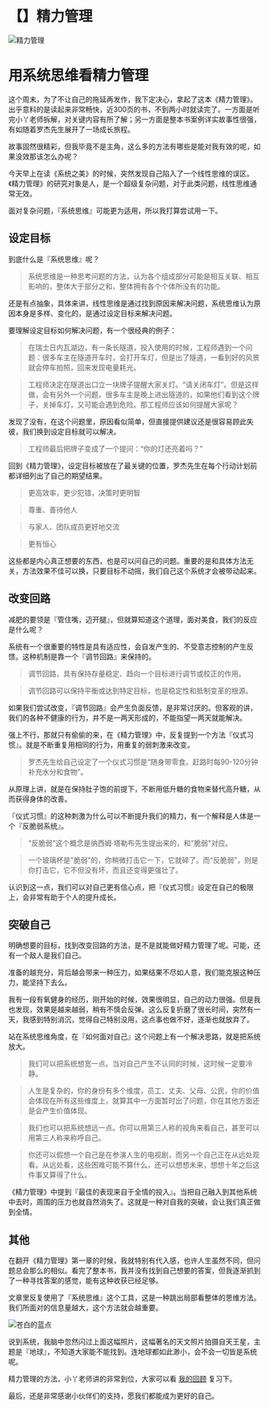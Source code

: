 # 【】精力管理

![精力管理](http://upload-images.jianshu.io/upload_images/4289510-8a3b0362ba23379c.png?imageMogr2/auto-orient/strip%7CimageView2/2/w/1240)


# 用系统思维看精力管理


这个周末，为了不让自己的拖延再发作，我下定决心，拿起了这本《精力管理》。出乎意料的是读起来非常畅快，近300页的书，不到两小时就读完了。一方面是听完小丫老师拆解，对关键内容有所了解；另一方面是整本书案例详实故事性很强，有如随着罗杰先生展开了一场成长旅程。

故事固然很精彩，但我毕竟不是主角，这么多的方法有哪些是能对我有效的呢，如果没效那该怎么办呢？

今天早上在读《系统之美》的时候，突然发现自己陷入了一个线性思维的误区。《精力管理》的研究对象是人，是一个超级复杂问题，对于此类问题，线性思维通常无效。

面对复杂问题，『系统思维』可能更为适用，所以我打算尝试用一下。


## 设定目标

到底什么是『系统思维』呢？

> 系统思维是一种思考问题的方法，认为各个组成部分可能是相互关联、相互影响的，整体大于部分之和，整体拥有各个个体所没有的功能。

还是有点抽象，具体来讲，线性思维是通过找到原因来解决问题，系统思维认为原因本身是多样、变化的，是通过设定目标来解决问题。

要理解设定目标如何解决问题，有一个很经典的例子：

> 在瑞士日内瓦湖边，有一条长隧道，投入使用的时候，工程师遇到一个问题：很多车主在隧道开车时，会打开车灯，但是出了隧道，一看到好的风景就会停车拍照，回来发现电量耗光。

> 工程师决定在隧道出口立一块牌子提醒大家关灯。“请关闭车灯”。但是这样做，会有另外一个问题，很多车主是晚上进出隧道的，如果他们看到这个牌子，关掉车灯，又可能会遇到危险。那工程师应该如何提醒大家呢？

发现了没有，在这个问题里，原因看似简单，但直接提供建议还是很容易顾此失彼，我们换到设定目标就可以解决。

> 工程师最后把牌子变成了一个提问：“你的灯还亮着吗？”


回到《精力管理》，设定目标被放在了最关键的位置，罗杰先生在每个行动计划前都详细列出了自己的期望结果。

> 更高效率，更少犯错，决策时更明智

> 尊重、善待他人

> 与家人、团队成员更好地交流

> 更有恒心

这些都是内心真正想要的东西，也是可以问自己的问题。重要的是和具体方法无关，方法效果不佳可以换，只要目标不动摇，我们自己这个系统才会被带动起来。


## 改变回路

减肥的要领是『管住嘴，迈开腿』，但就算知道这个道理，面对美食，我们的反应是什么呢？

系统有一个很重要的特性是具有适应性，会自发产生的、不受意志控制的产生反馈。这种机制是靠一个『调节回路』来保持的。

> 调节回路，具有保持存量稳定、趋向一个目标进行调节或校正的作用。

> 调节回路可以保持平衡或达到特定目标，也是稳定性和抵制变革的根源。

如果我们尝试改变，『调节回路』会产生负面反馈，是非常讨厌的。但客观的讲，我们的各种不健康的行为，并不是一两天形成的，不能指望一两天就能解决。

强上不行，那就只有偷偷的来，在《精力管理》中，反复提到一个方法『仪式习惯』。就是不断重复用相同的行为，用重复的弱刺激来改变。

> 罗杰先生给自己设定了一个仪式习惯是“随身带零食。赶路时每90-120分钟补充水分和食物”。

从原理上讲，就是在保持肚子饱的前提下，不断用低升糖的食物来替代高升糖，从而获得身体的改善。


『仪式习惯』的这种刺激为什么可以不断提升我们的精力，有一个解释是人体是一个『反脆弱系统』。

> “反脆弱”这个概念是纳西姆·塔勒布先生提出来的，和"脆弱"对应。

> 一个玻璃杯是"脆弱"的，你稍微打击它一下，它就碎了。而“反脆弱”，则是你打击它，它不但没有坏，而且还变得更强壮了。

认识到这一点，我们可以对自己更有信心点，把『仪式习惯』设定在自己的极限上，会非常有助于个人的提升成长。

 
## 突破自己

明确想要的目标，找到改变回路的方法，是不是就能做好精力管理了呢。可能，还有一个敌人是我们自己。

准备的越充分，背后越会带来一种压力，如果结果不尽如人意，我们能克服这种压力，能坚持下去么。

我有一段有氧健身的经历，刚开始的时候，效果很明显，自己的动力很强。但是我也发现，效果是越来越弱，稍有不慎会反弹。这么反复折磨了很长时间，突然有一天，我感到特别消沉，觉得自己特别没用，这点事也做不好，逐渐也就放弃了。


站在系统思维角度，在『如何面对自己』这个问题上有一个解决思路，就是把系统放大。

> 我们可以把系统想宽一点。当对自己产生不认同的时候，这时候一定要冷静。

> 人生是复杂的，你的身份有多个维度，员工、丈夫、父母、公民，你的价值会体现在所有这些维度上，就算其中一方面暂时出了问题，你在其他方面还是会产生价值体现。

> 我们也可以把系统想远一点。你可以用第三人称的视角来看自己，甚至可以用第三人称来称呼自己。

> 你还可以假想一个自己是在参演人生的电视剧，而另一个自己正在从远处观看。从远处看，这些困难可能不算什么，还可以想想未来，想想十年之后这件事又算得了什么。

《精力管理》中提到『最佳的表现来自于全情的投入』。当把自己融入到其他系统中去时，周围的压力也就自然消失了。这就是一种对自我的突破，会让我们真正做到全情。


## 其他

在翻开《精力管理》第一章的时候，我就特别有代入感，也许人生虽然不同，但问题总会那么的相似。看完了整本书，我并没有找到自己想要的答案，但我逐渐抓到了一种寻找答案的感觉，能有这种收获已经足够。

文章里反复使用了『系统思维』这个工具，这是一种跳出局部看整体的思维方法。我们所面对的信息量越大，这个方法就会越重要。

![苍白的蓝点](http://upload-images.jianshu.io/upload_images/4289510-1d46f9e78e14171a.jpg)

说到系统，我脑中忽然闪过上面这幅照片，这幅著名的天文照片拍摄自天王星，主题是『地球』，不知道大家能不能找到。连地球都如此渺小，会不会一切皆是系统呢。

精力管理的方法，小丫老师讲的非常到位，大家可以看 [我的回顾](http://www.jianshu.com/p/43bf96b209a9) 复习下。

最后，还是非常感谢小伙伴们的支持，愿我们都能成为更好的自己。